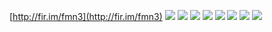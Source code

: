 [http://fir.im/fmn3](http://fir.im/fmn3)
![](https://github.com/MybuildWorld/horryAndroid/blob/master/FootBasket/screenshot/img1.png)
![](https://github.com/MybuildWorld/horryAndroid/blob/master/FootBasket/screenshot/img2.png)
![](https://github.com/MybuildWorld/horryAndroid/blob/master/FootBasket/screenshot/img3.png)
![](https://github.com/MybuildWorld/horryAndroid/blob/master/FootBasket/screenshot/img4.png)
![](https://github.com/MybuildWorld/horryAndroid/blob/master/FootBasket/screenshot/img5.png)
![](https://github.com/MybuildWorld/horryAndroid/blob/master/FootBasket/screenshot/img6.png)
![](https://github.com/MybuildWorld/horryAndroid/blob/master/FootBasket/screenshot/img7.png)
![](https://github.com/MybuildWorld/horryAndroid/blob/master/FootBasket/screenshot/img8.png)


